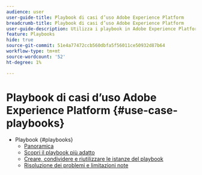 ```yaml
---
audience: user
user-guide-title: Playbook di casi d’uso Adobe Experience Platform
breadcrumb-title: Playbook di casi d’uso Adobe Experience Platform
user-guide-description: Utilizza i playbook in Adobe Experience Platform per generare risorse e iniziare a utilizzare vari casi di utilizzo di marketing.
feature: Playbooks
hide: true
source-git-commit: 51e4a77472ccb560dbfa5f56011ce50932d87b64
workflow-type: tm+mt
source-wordcount: '52'
ht-degree: 1%

---
```



# Playbook di casi d’uso Adobe Experience Platform {#use-case-playbooks}

* Playbook {#playbooks}
   * [Panoramica](/help/use-case-playbooks/playbooks/overview.md)
   * [Scopri il playbook più adatto](/help/use-case-playbooks/playbooks/discover.md)
   * [Creare, condividere e riutilizzare le istanze del playbook](/help/use-case-playbooks/playbooks/create-share-reuse.md)
   * [Risoluzione dei problemi e limitazioni note](/help/use-case-playbooks/playbooks/troubleshooting.md)